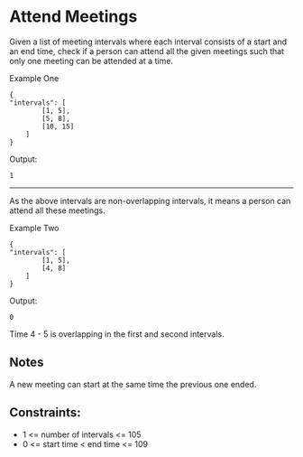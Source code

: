 # Attend Meetings
Given a list of meeting intervals where each interval consists of a start and an end time, check if a person can attend all the given meetings such that only one meeting can be attended at a time.

Example One
```
{
"intervals": [
        [1, 5],
        [5, 8],
        [10, 15]
    ]
}
```
Output:
```
1
```
----
As the above intervals are non-overlapping intervals, it means a person can attend all these meetings.

Example Two
```
{
"intervals": [
        [1, 5],
        [4, 8]
    ]
}
```
Output:
```
0
```
Time 4 - 5 is overlapping in the first and second intervals.

## Notes
A new meeting can start at the same time the previous one ended.
## Constraints:
- 1 <= number of intervals <= 105
- 0 <= start time < end time <= 109